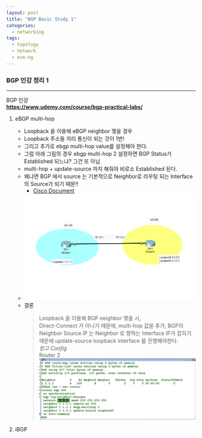 ```yaml
---
layout: post
title: "BGP Basic Study 1"
categories:
  - networking
tags:
  - topology
  - network
  - eve-ng
---
```


### BGP 인강 정리 1

-----
BGP 인강  
__https://www.udemy.com/course/bgp-practical-labs/__

1. eBGP multi-hop
    - Loopback 을 이용해 eBGP neighbor 맺을 경우
    - Loopback 주소들 끼리 통신이 되는 것이 1번!
    - 그리고 추가로 ebgp multi-hop value를 설정해야 한다.
    - 그럼 아래 그림의 경우 ebgp multi-hop 2 설정하면 BGP Status가 Established 되느냐? 그건 또 아님
    - multi-hop + update-source 까지 해줘야 비로소 Established 된다.
    - 왜냐면 BGP 에서 source 는 기본적으로 Neighbor로 라우팅 되는 Interface 의 Source가 되기 때문!!
        - [Cisco Document](https://www.cisco.com/c/ko_kr/support/docs/ip/border-gateway-protocol-bgp/13751-23.html)
    - ![eve-ng-logo](/image/bgp/ebgp_multihop_1.PNG)
    - 결론
        > Loopback 을 이용해 BGP neighbor 맺을 시,  
        > Direct-Connect 가 아니기 때문에, multi-hop 값을 추가,
        > BGP의 Neighbor Source IP 는 Neighbor 로 향하는 Interface IP가 잡히기 때문에
        > update-source loopback interface 를 진행해야한다.  
        > *참고 Config*  
        > Router 2
        > ![eve-ng-logo](/image/bgp/ebgp_multihop_2.PNG) 

2. iBGP



